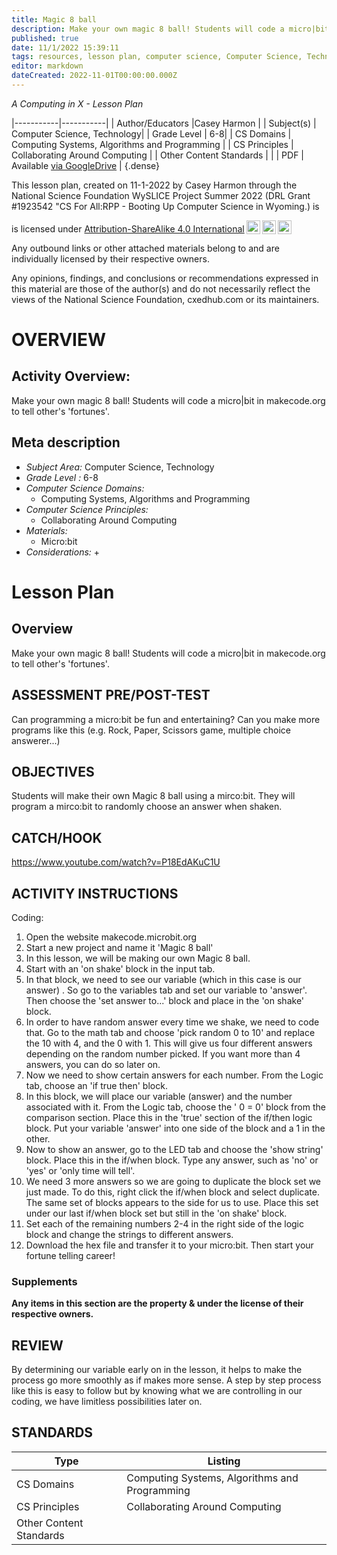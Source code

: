 ```yaml
---
title: Magic 8 ball
description: Make your own magic 8 ball! Students will code a micro|bit in makecode.org to tell other's 'fortunes'.
published: true
date: 11/1/2022 15:39:11
tags: resources, lesson plan, computer science, Computer Science, Technology 
editor: markdown
dateCreated: 2022-11-01T00:00:00.000Z
---
```

*A Computing in X - Lesson Plan*

|-----------|-----------|
| Author/Educators |Casey Harmon |
| Subject(s) | Computer Science, Technology|
| Grade Level | 6-8|
| CS Domains | Computing Systems, Algorithms and Programming |
| CS Principles | Collaborating Around Computing |
| Other Content Standards |  | 
| PDF | Available [via GoogleDrive]() |
{.dense}






This lesson plan, created on 11-1-2022 by Casey Harmon through the National Science Foundation WySLICE Project Summer 2022 (DRL Grant #1923542 "CS For All:RPP - Booting Up Computer Science in Wyoming.) is  <p xmlns:cc="http://creativecommons.org/ns#" >  is licensed under <a href="http://creativecommons.org/licenses/by-sa/4.0/?ref=chooser-v1" target="_blank" rel="license noopener noreferrer" style="display:inline-block;">Attribution-ShareAlike 4.0 International<img style="height:22px!important;margin-left:3px;vertical-align:text-bottom;" src="https://mirrors.creativecommons.org/presskit/icons/cc.svg?ref=chooser-v1"><img style="height:22px!important;margin-left:3px;vertical-align:text-bottom;" src="https://mirrors.creativecommons.org/presskit/icons/by.svg?ref=chooser-v1"><img style="height:22px!important;margin-left:3px;vertical-align:text-bottom;" src="https://mirrors.creativecommons.org/presskit/icons/sa.svg?ref=chooser-v1"></a></p>


Any outbound links or other attached materials belong to and are individually licensed by their respective owners. 


Any opinions, findings, and conclusions or recommendations expressed in this material are those of the author(s) and do not necessarily reflect the views of the National Science Foundation, cxedhub.com or its maintainers.


# OVERVIEW
## Activity Overview:  
Make your own magic 8 ball! Students will code a micro|bit in makecode.org to tell other's 'fortunes'.
## Meta description
+ *Subject Area:* Computer Science, Technology 
+ *Grade Level :* 6-8 
+ *Computer Science Domains:*
   + Computing Systems, Algorithms and Programming
+ *Computer Science Principles:*
   + Collaborating Around Computing
+ *Materials:* 
   + Micro:bit
+ *Considerations:*
   + 


# Lesson Plan
## Overview
Make your own magic 8 ball! Students will code a micro|bit in makecode.org to tell other's 'fortunes'.
## ASSESSMENT PRE/POST-TEST
Can programming a micro:bit be fun and entertaining? Can you make more programs like this (e.g. Rock, Paper, Scissors game, multiple choice answerer...)
## OBJECTIVES
Students will make their own Magic 8 ball using a mirco:bit. They will program a mirco:bit to randomly choose an answer when shaken.


## CATCH/HOOK
https://www.youtube.com/watch?v=P18EdAKuC1U


## ACTIVITY INSTRUCTIONS
Coding:
1. Open the website makecode.microbit.org
2. Start a new project and name it 'Magic 8 ball'
3. In this lesson, we will be making our own Magic 8 ball. 
4. Start with an 'on shake' block in the input tab. 
5. In that block, we need to see our variable (which in this case is our answer) . So go to the variables tab and set our variable to 'answer'. Then choose the 'set answer to...' block and place in the 'on shake' block.
6. In order to have  random answer every time we shake, we need to code that. Go to the math tab and choose 'pick random 0 to 10' and replace the 10 with 4, and the 0 with 1. This will give us four different answers depending on the random number picked. If you want more than 4 answers, you can do so later on. 
7. Now we need to show certain answers for each number. From the Logic tab, choose an 'if true then' block. 
8. In this block, we will place our variable (answer) and the number associated with it. From the Logic tab, choose the ' 0 = 0' block from the comparison section. Place this in the 'true' section of the if/then logic block. Put your variable 'answer' into one side of the block and a 1 in the other. 
9. Now to show an answer, go to the LED tab and choose the 'show string' block. Place this in the if/when block. Type any answer, such as 'no' or 'yes' or 'only time will tell'.
10. We need 3 more answers so we are going to duplicate the block set we just made. To do this, right click the if/when block and select duplicate. The same set of blocks appears to the side for us to use. Place this set under our last if/when block set but still in the 'on shake' block.
11. Set each of the remaining numbers 2-4 in the right side of the logic block and change the strings to different answers. 
12. Download the hex file and transfer it to your micro:bit. Then start your fortune telling career!


### Supplements
**Any items in this section are the property & under the license of their respective owners.**






## REVIEW
By determining our variable early on in the lesson, it helps to make the process go more smoothly as if makes more sense. A step by step process like this is easy to follow but by knowing what we are controlling in our coding, we have limitless possibilities later on.
## STANDARDS        
| Type | Listing | 
|-----------|-----------|
| CS Domains  | Computing Systems, Algorithms and Programming|
| CS Principles   | Collaborating Around Computing|
| Other Content Standards |   |